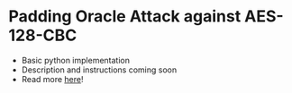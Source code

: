# Padding Oracle Attack against AES-128-CBC

* Basic python implementation
* Description and instructions coming soon
* Read more [here](https://en.wikipedia.org/wiki/Padding_oracle_attack#Padding_oracle_attack_on_CBC_encryption)!
